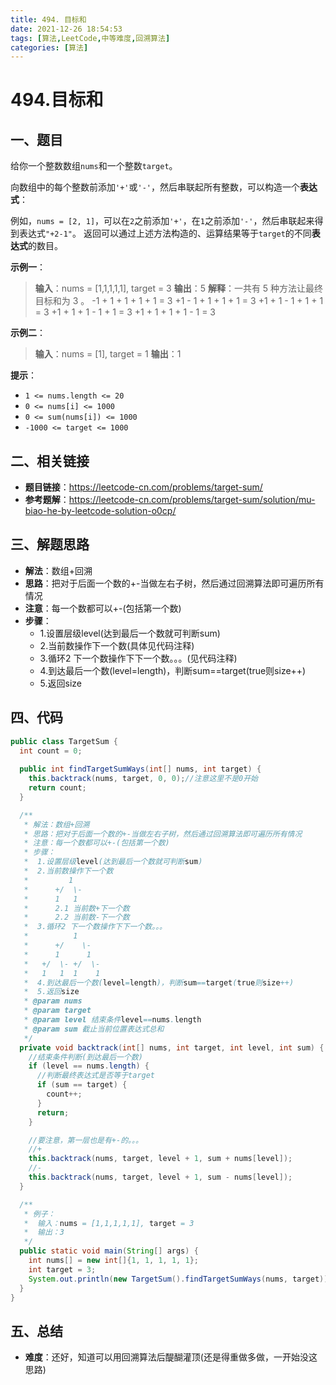 ```yaml
---
title: 494. 目标和
date: 2021-12-26 18:54:53
tags: [算法,LeetCode,中等难度,回溯算法]
categories: [算法]
---
```


# 494.目标和
## 一、题目
给你一个整数数组`nums`和一个整数`target`。

向数组中的每个整数前添加`'+'`或`'-'`，然后串联起所有整数，可以构造一个**表达式**：

例如，`nums = [2, 1]`，可以在`2`之前添加`'+'`，在`1`之前添加`'-'`，然后串联起来得到表达式`"+2-1"`。
返回可以通过上述方法构造的、运算结果等于`target`的不同**表达式**的数目。

**示例一**：
>**输入**：nums = [1,1,1,1,1], target = 3
>**输出**：5
>**解释**：一共有 5 种方法让最终目标和为 3 。
-1 + 1 + 1 + 1 + 1 = 3
+1 - 1 + 1 + 1 + 1 = 3
+1 + 1 - 1 + 1 + 1 = 3
+1 + 1 + 1 - 1 + 1 = 3
+1 + 1 + 1 + 1 - 1 = 3

**示例二**：
>**输入**：nums = [1], target = 1
>**输出**：1

**提示**：
* `1 <= nums.length <= 20`
* `0 <= nums[i] <= 1000`
* `0 <= sum(nums[i]) <= 1000`
* `-1000 <= target <= 1000`

## 二、相关链接
* **题目链接**：https://leetcode-cn.com/problems/target-sum/
* **参考题解**：https://leetcode-cn.com/problems/target-sum/solution/mu-biao-he-by-leetcode-solution-o0cp/

## 三、解题思路
* **解法**：数组+回溯
* **思路**：把对于后面一个数的+-当做左右子树，然后通过回溯算法即可遍历所有情况
* **注意**：每一个数都可以+-(包括第一个数)
* **步骤**：
    * 1.设置层级level(达到最后一个数就可判断sum)
    * 2.当前数操作下一个数(具体见代码注释)
    * 3.循环2 下一个数操作下下一个数。。。(见代码注释)
    * 4.到达最后一个数(level=length)，判断sum==target(true则size++)
    * 5.返回size

## 四、代码
```java
public class TargetSum {
  int count = 0;
  
  public int findTargetSumWays(int[] nums, int target) {
    this.backtrack(nums, target, 0, 0);//注意这里不是0开始
    return count;
  }

  /**
   * 解法：数组+回溯
   * 思路：把对于后面一个数的+-当做左右子树，然后通过回溯算法即可遍历所有情况
   * 注意：每一个数都可以+-(包括第一个数)
   * 步骤：
   *  1.设置层级level(达到最后一个数就可判断sum)
   *  2.当前数操作下一个数
   *         1
   *      +/  \-
   *      1   1
   *      2.1 当前数+下一个数
   *      2.2 当前数-下一个数
   *  3.循环2 下一个数操作下下一个数。。。
   *          1
   *      +/    \-
   *      1      1
   *   +/  \- +/  \-
   *   1   1  1    1
   *  4.到达最后一个数(level=length)，判断sum==target(true则size++)
   *  5.返回size
   * @param nums
   * @param target
   * @param level 结束条件level==nums.length
   * @param sum 截止当前位置表达式总和
   */
  private void backtrack(int[] nums, int target, int level, int sum) {
    //结束条件判断(到达最后一个数)
    if (level == nums.length) {
      //判断最终表达式是否等于target
      if (sum == target) {
        count++;
      }
      return;
    }

    //要注意，第一层也是有+-的。。。
    //+
    this.backtrack(nums, target, level + 1, sum + nums[level]);
    //-
    this.backtrack(nums, target, level + 1, sum - nums[level]);
  }

  /**
   * 例子：
   *  输入：nums = [1,1,1,1,1], target = 3
   *  输出：3
   */
  public static void main(String[] args) {
    int nums[] = new int[]{1, 1, 1, 1, 1};
    int target = 3;
    System.out.println(new TargetSum().findTargetSumWays(nums, target));
  }
}
```

## 五、总结
* **难度**：还好，知道可以用回溯算法后醍醐灌顶(还是得重做多做，一开始没这思路)